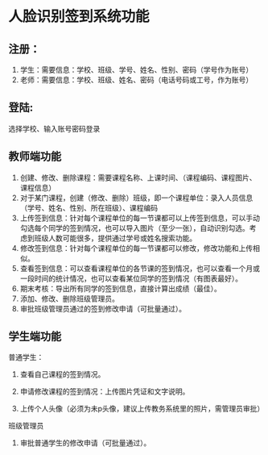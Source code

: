 # 人脸识别签到系统功能

## 注册：

1. 学生：需要信息：学校、班级、学号、姓名、性别、密码（学号作为账号）
2. 老师：需要信息：学校、班级、姓名、密码（电话号码或工号，作为账号）

## 登陆:

选择学校、输入账号密码登录

## 教师端功能

1. 创建、修改、删除课程：需要课程名称、上课时间、（课程编码、课程图片、课程信息）
2. 对于某门课程，创建（修改、删除）班级，即一个课程单位：录入人员信息（学号、姓名、性别、所在班级）、课程编码
3. 上传签到信息：针对每个课程单位的每一节课都可以上传签到信息，可以手动勾选每个同学的签到情况，也可以导入图片（至少一张），自动识别勾选。考虑到班级人数可能很多，提供通过学号或姓名搜索功能。
4. 修改签到信息：针对每个课程单位的每一节课都可以修改，修改功能和上传相似。
5. 查看签到信息：可以查看课程单位的各节课的签到情况，也可以查看一个月或一段时间的统计情况，也可以查看某位同学的签到情况（有图表最好）。
6. 期末考核：导出所有同学的签到信息，直接计算出成绩（最佳）。
7. 添加、修改、删除班级管理员。
8. 审批班级管理员通过的签到修改申请（可批量通过）。

## 学生端功能

普通学生：

1. 查看自己课程的签到情况。

2. 申请修改课程的签到情况：上传图片凭证和文字说明。
3. 上传个人头像（必须为未p头像，建议上传教务系统里的照片，需管理员审批）

班级管理员

1. 审批普通学生的修改申请（可批量通过）。



